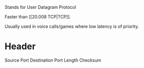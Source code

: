 Stands for User Datagram Protocol

Faster than [[20.008 TCP|TCP]].

Usually used in voice calls/games where low latency is of priority.

# Header
Source Port
Destination Port
Length
Checksum